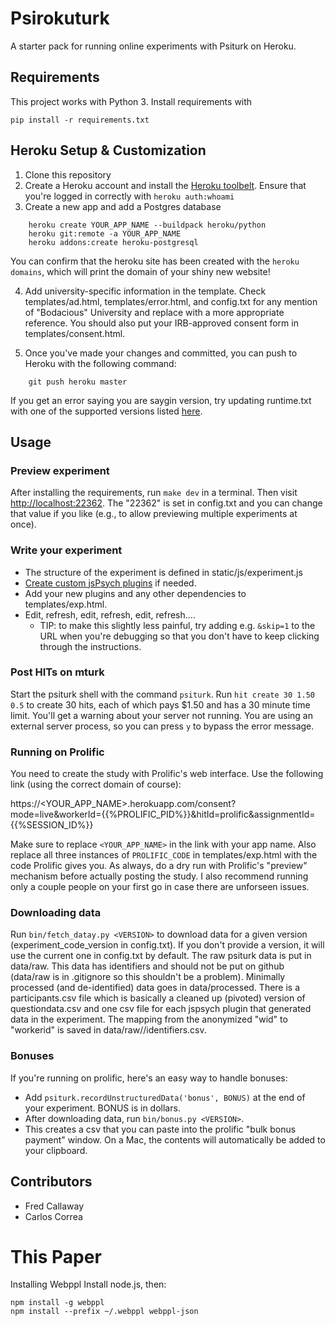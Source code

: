 # Psirokuturk

A starter pack for running online experiments with Psiturk on Heroku.

## Requirements

This project works with Python 3. Install requirements with
```
pip install -r requirements.txt
```


## Heroku Setup & Customization

1. Clone this repository
2. Create a Heroku account and install the [Heroku toolbelt](https://toolbelt.heroku.com/). Ensure that you're logged in correctly with `heroku auth:whoami`
3. Create a new app and add a Postgres database
```
    heroku create YOUR_APP_NAME --buildpack heroku/python
    heroku git:remote -a YOUR_APP_NAME
    heroku addons:create heroku-postgresql
```
You can confirm that the heroku site has been created with the `heroku domains`, which will print the domain of your shiny new website!

4. Add university-specific information in the template. Check templates/ad.html, templates/error.html, and config.txt for any mention of "Bodacious" University and replace with a more appropriate reference. You should also put your IRB-approved consent form in templates/consent.html.

5. Once you've made your changes and committed, you can push to Heroku with the following command:
```
    git push heroku master
```

If you get an error saying you are saygin  version, try updating runtime.txt with one of the supported versions listed [here](https://devcenter.heroku.com/articles/python-support).

## Usage

### Preview experiment

After installing the requirements, run `make dev` in a terminal. Then visit [http://localhost:22362](http://localhost:22362). The "22362" is set in config.txt and you can change that value if you like (e.g., to allow previewing multiple experiments at once).

### Write your experiment

- The structure of the experiment is defined in static/js/experiment.js
- [Create custom jsPsych plugins](https://www.jspsych.org/overview/plugins/#creating-a-new-plugin) if needed.
- Add your new plugins and any other dependencies to templates/exp.html.
- Edit, refresh, edit, refresh, edit, refresh....
    - TIP: to make this slightly less painful, try adding e.g. `&skip=1` to the URL when you're debugging so that you don't have to keep clicking through the instructions. 

### Post HITs on mturk

Start the psiturk shell with the command `psiturk`. Run `hit create 30 1.50 0.5` to create 30 hits, each of which pays $1.50 and has a 30 minute time limit. You'll get a warning about your server not running. You are using an external server process, so you can press `y` to bypass the error message.

### Running on Prolific

You need to create the study with Prolific's web interface. Use the following link (using the correct domain of course):

https://<YOUR_APP_NAME>.herokuapp.com/consent?mode=live&workerId={{%PROLIFIC_PID%}}&hitId=prolific&assignmentId={{%SESSION_ID%}}

Make sure to replace `<YOUR_APP_NAME>` in the link with your app name. Also replace all three instances of `PROLIFIC_CODE` in templates/exp.html with the code Prolific gives you. As always, do a dry run with Prolific's "preview" mechanism before actually posting the study. I also recommend running only a couple people on your first go in case there are unforseen issues.

### Downloading data

Run `bin/fetch_datay.py <VERSION>` to download data for a given version (experiment_code_version in config.txt). If you don't provide a version, it will use the current one in config.txt by default. The raw psiturk data is put in data/raw. This data has identifiers and should not be put on github (data/raw is in .gitignore so this shouldn't be a problem). Minimally processed (and de-identified) data goes in data/processed. There is a participants.csv file which is basically a cleaned up (pivoted) version of questiondata.csv and one csv file for each jspsych plugin that generated data in the experiment. The mapping from the anonymized "wid" to "workerid" is saved in data/raw/<VERSION>/identifiers.csv.

### Bonuses

If you're running on prolific, here's an easy way to handle bonuses:
- Add `psiturk.recordUnstructuredData('bonus', BONUS)` at the end of your experiment. BONUS is in dollars.
- After downloading data, run `bin/bonus.py <VERSION>`.
- This creates a csv that you can paste into the prolific "bulk bonus payment" window. On a Mac, the contents will automatically be added to your clipboard.

## Contributors

- Fred Callaway
- Carlos Correa


# This Paper

Installing Webppl
Install node.js, then:
```
npm install -g webppl
npm install --prefix ~/.webppl webppl-json
```
